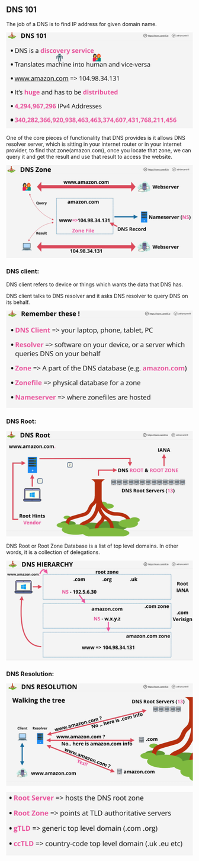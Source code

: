 ## DNS 101

The job of a DNS is to find IP address for given domain name.

![DNS](./images/image-1.png)

One of the core pieces of functionality that DNS provides is it allows DNS resolver server, which is sitting in your internet router or in your internet provider, to find that zone(amazon.com), once you locate that zone, we can query it and get the result and use that result to access the website.

![DNS Zone](./images/image-2.png)

### DNS client:
DNS client refers to device or things which wants the data that DNS has.

DNS client talks to DNS resolver and it asks DNS resolver to query DNS on its behalf.

![Concepts](./images/image-3.png)

### DNS Root:
![DNS root](./images/image-4.png)

DNS Root or Root Zone Database is a list of top level domains. In other words, it is a collection of delegations.

![DNS Root](./images/image-5.png)

### DNS Resolution:
![DNS Resolution](./images/image-6.png)

![](./images/image-7.png)